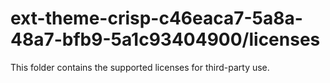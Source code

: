 # ext-theme-crisp-c46eaca7-5a8a-48a7-bfb9-5a1c93404900/licenses

This folder contains the supported licenses for third-party use.
